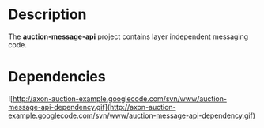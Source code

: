 # Description #
The **auction-message-api** project contains layer independent messaging code.

# Dependencies #
![http://axon-auction-example.googlecode.com/svn/www/auction-message-api-dependency.gif](http://axon-auction-example.googlecode.com/svn/www/auction-message-api-dependency.gif)